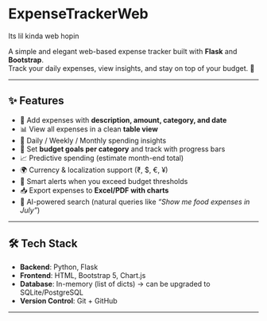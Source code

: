 # ExpenseTrackerWeb
Its lil  kinda web hopin


A simple and elegant web-based expense tracker built with **Flask** and **Bootstrap**.  
Track your daily expenses, view insights, and stay on top of your budget. 🚀

---

## ✨ Features
- 📌 Add expenses with **description, amount, category, and date**  
- 📊 View all expenses in a clean **table view**  
- 📅 Daily / Weekly / Monthly spending insights  
- 🎯 Set **budget goals per category** and track with progress bars  
- 📈 Predictive spending (estimate month-end total)  
- 🌍 Currency & localization support (₹, $, €, ¥)  
- 🔔 Smart alerts when you exceed budget thresholds  
- 📥 Export expenses to **Excel/PDF with charts**  
- 🤖 AI-powered search (natural queries like *“Show me food expenses in July”*)  

---

## 🛠️ Tech Stack
- **Backend**: Python, Flask  
- **Frontend**: HTML, Bootstrap 5, Chart.js  
- **Database**: In-memory (list of dicts) → can be upgraded to SQLite/PostgreSQL  
- **Version Control**: Git + GitHub  

---

